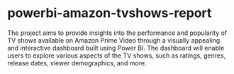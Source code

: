 # powerbi-amazon-tvshows-report
The project aims to provide insights into the performance and popularity of TV shows available on Amazon Prime Video through a visually appealing and interactive dashboard built using Power BI. The dashboard will enable users to explore various aspects of the TV shows, such as ratings, genres, release dates, viewer demographics, and more.
